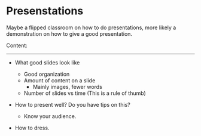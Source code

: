# Presenstations

Maybe a flipped classroom on how to do presentations, more likely a demonstration on how to give a good presentation.

Content:
___
- What good slides look like
  - Good organization
  - Amount of content on a slide
    - Mainly images, fewer words
  - Number of slides vs time (This is a rule of thumb)

- How to present well? Do you have tips on this?
  - Know your audience. 

- How to dress. 